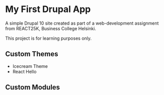 # My First Drupal App

A simple Drupal 10 site created as part of a web-development assignment from REACT25K, Business College Helsinki.

This project is for learning purposes only.

## Custom Themes

- Icecream Theme
- React Hello

## Custom Modules